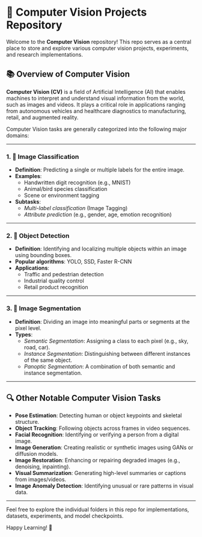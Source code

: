 # 📸 Computer Vision Projects Repository

Welcome to the **Computer Vision** repository! This repo serves as a central place to store and explore various computer vision projects, experiments, and research implementations.

## 📚 Overview of Computer Vision

**Computer Vision (CV)** is a field of Artificial Intelligence (AI) that enables machines to interpret and understand visual information from the world, such as images and videos. It plays a critical role in applications ranging from autonomous vehicles and healthcare diagnostics to manufacturing, retail, and augmented reality.

Computer Vision tasks are generally categorized into the following major domains:

---

### 1. 🧠 Image Classification
- **Definition**: Predicting a single or multiple labels for the entire image.
- **Examples**:
  - Handwritten digit recognition (e.g., MNIST)
  - Animal/bird species classification
  - Scene or environment tagging
- **Subtasks**:
  - *Multi-label classification* (Image Tagging)
  - *Attribute prediction* (e.g., gender, age, emotion recognition)

---

### 2. 🎯 Object Detection
- **Definition**: Identifying and localizing multiple objects within an image using bounding boxes.
- **Popular algorithms**: YOLO, SSD, Faster R-CNN
- **Applications**:
  - Traffic and pedestrian detection
  - Industrial quality control
  - Retail product recognition

---

### 3. 🧩 Image Segmentation
- **Definition**: Dividing an image into meaningful parts or segments at the pixel level.
- **Types**:
  - *Semantic Segmentation*: Assigning a class to each pixel (e.g., sky, road, car).
  - *Instance Segmentation*: Distinguishing between different instances of the same object.
  - *Panoptic Segmentation*: A combination of both semantic and instance segmentation.

---

## 🔍 Other Notable Computer Vision Tasks
- **Pose Estimation**: Detecting human or object keypoints and skeletal structure.
- **Object Tracking**: Following objects across frames in video sequences.
- **Facial Recognition**: Identifying or verifying a person from a digital image.
- **Image Generation**: Creating realistic or synthetic images using GANs or diffusion models.
- **Image Restoration**: Enhancing or repairing degraded images (e.g., denoising, inpainting).
- **Visual Summarization**: Generating high-level summaries or captions from images/videos.
- **Image Anomaly Detection**: Identifying unusual or rare patterns in visual data.

---

Feel free to explore the individual folders in this repo for implementations, datasets, experiments, and model checkpoints.

Happy Learning! 🚀
